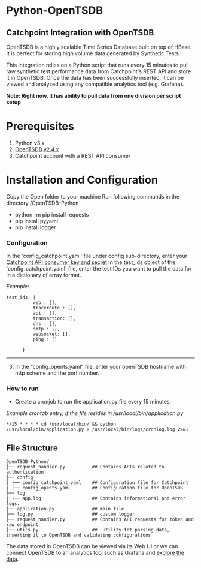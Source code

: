 # Python-OpenTSDB
Catchpoint Integration with OpenTSDB
---
OpenTSDB is a highly scalable Time Series Database built on top of HBase. It is perfect for storing high volume data generated by Synthetic Tests.

This integration relies on a Python script that runs every 15 minutes to pull raw synthetic test performance data from Catchpoint's REST API and store it in OpenTSDB. Once the data has been successfully inserted, it can be viewed and analyzed using any compatible analytics tool (e.g. Grafana). 

**Note: Right now, it has ability to pull data from one division per script setup**

# Prerequisites

1. Python v3.x
2. [OpenTSDB v2.4.x](http://opentsdb.net/)
3. Catchpoint account with a REST API consumer

# Installation and Configuration

Copy the Open folder to your machine
Run following commands in the directory /OpenTSDB-Python
   - python -m pip install requests
   - pip install pyyaml
   - pip install logger

### Configuration
In the 'config_catchpoint.yaml' file under config sub-directory, enter your [Catchpoint API consumer key and secret](https://portal.catchpoint.com/ui/Content/Administration/ApiDetail.aspx)
In the test_ids object of the 'config_catchpoint.yaml' file, enter the test IDs you want to pull the data for in a dictionary of array format.

*Example:*

    test_ids: { 
              web : [],
              traceroute : [], 
              api : [],
              transaction: [],
              dns : [],
              smtp : [],
              websocket: [],
              ping : []
              
          }
---       
3. In the "config_opents.yaml" file, enter your openTSDB hostname with http scheme and the port number.

### How to run

- Create a cronjob to run the application.py file every 15 minutes.

*Example crontab entry, if the file resides in /usr/local/bin/application.py*

`*/15 * * * * cd /usr/local/bin/ && python /usr/local/bin/application.py > /usr/local/bin/logs/cronlog.log 2>&1`

## File Structure

    OpenTSDB-Python/
    ├── request_handler.py          ## Contains APIs related to authentication       
    ├── config
    | ├── config_catchpoint.yaml    ## Configuration file for Catchpoint 
    | ├── config_opents.yaml        ## Configuration file for OpenTSDB
    ├── log
    | ├── app.log                   ## Contains informational and error logs. 
    ├── application.py              ## main file
    ├── log.py                      ## custom logger
    ├── request_handler.py          ## Contains API requests for token and raw endpoint 
    ├── utils.py                    ##  utility fot parsing data, inserting it to OpenTSDB and validating configurations

The data stored in OpenTSDB can be viewed via its Web UI or we can connect OpenTSDB to an analytics tool such as Grafana and [explore the data](https://grafana.com/docs/grafana/latest/datasources/graphite/).


   
